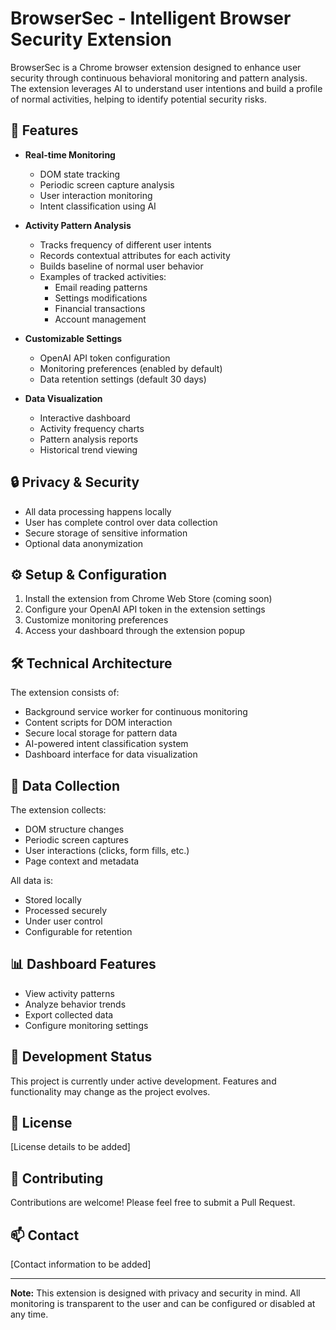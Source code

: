 # BrowserSec - Intelligent Browser Security Extension

BrowserSec is a Chrome browser extension designed to enhance user security through continuous behavioral monitoring and pattern analysis. The extension leverages AI to understand user intentions and build a profile of normal activities, helping to identify potential security risks.

## 🚀 Features

- **Real-time Monitoring**
  - DOM state tracking
  - Periodic screen capture analysis
  - User interaction monitoring
  - Intent classification using AI

- **Activity Pattern Analysis**
  - Tracks frequency of different user intents
  - Records contextual attributes for each activity
  - Builds baseline of normal user behavior
  - Examples of tracked activities:
    - Email reading patterns
    - Settings modifications
    - Financial transactions
    - Account management

- **Customizable Settings**
  - OpenAI API token configuration
  - Monitoring preferences (enabled by default)
  - Data retention settings (default 30 days)

- **Data Visualization**
  - Interactive dashboard
  - Activity frequency charts
  - Pattern analysis reports
  - Historical trend viewing

## 🔒 Privacy & Security

- All data processing happens locally
- User has complete control over data collection
- Secure storage of sensitive information
- Optional data anonymization

## ⚙️ Setup & Configuration

1. Install the extension from Chrome Web Store (coming soon)
2. Configure your OpenAI API token in the extension settings
3. Customize monitoring preferences
4. Access your dashboard through the extension popup

## 🛠️ Technical Architecture

The extension consists of:
- Background service worker for continuous monitoring
- Content scripts for DOM interaction
- Secure local storage for pattern data
- AI-powered intent classification system
- Dashboard interface for data visualization

## 🔐 Data Collection

The extension collects:
- DOM structure changes
- Periodic screen captures
- User interactions (clicks, form fills, etc.)
- Page context and metadata

All data is:
- Stored locally
- Processed securely
- Under user control
- Configurable for retention

## 📊 Dashboard Features

- View activity patterns
- Analyze behavior trends
- Export collected data
- Configure monitoring settings

## 🚧 Development Status

This project is currently under active development. Features and functionality may change as the project evolves.

## 📝 License

[License details to be added]

## 🤝 Contributing

Contributions are welcome! Please feel free to submit a Pull Request.

## 📫 Contact

[Contact information to be added]

---

**Note:** This extension is designed with privacy and security in mind. All monitoring is transparent to the user and can be configured or disabled at any time.
